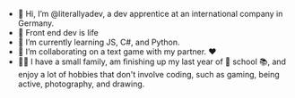 - 👋 Hi, I’m @literallyadev, a dev apprentice at an international company in Germany.
- 👀 Front end dev is life
- 🌱 I’m currently learning JS, C#, and Python.
- 💞️ I’m collaborating on a text game with my partner. ❤️
- 👩‍👦 I have a small family, am finishing up my last year of 📖 school 📚, and enjoy a lot of hobbies that don't involve coding, such as gaming, being active, photography, and drawing. 

<!---
literallyadev/literallyadev is a ✨ special ✨ repository because its `README.md` (this file) appears on your GitHub profile.
You can click the Preview link to take a look at your changes.
--->
